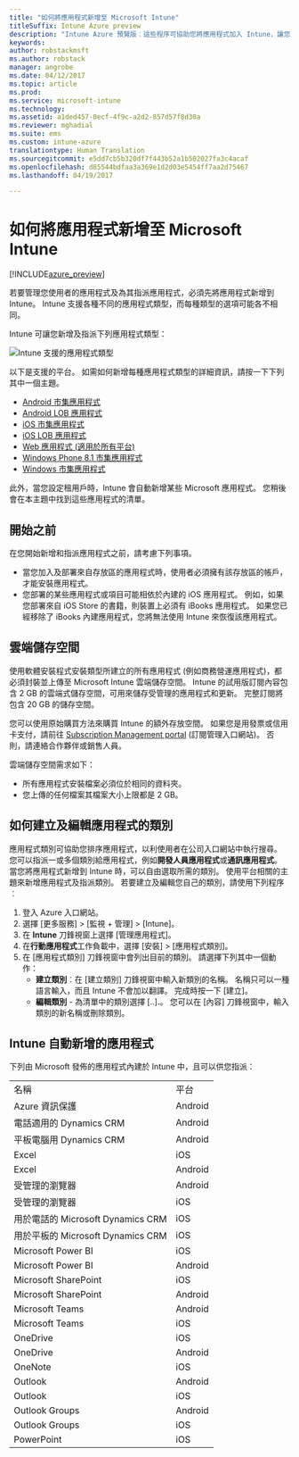 ```yaml
---
title: "如何將應用程式新增至 Microsoft Intune"
titleSuffix: Intune Azure preview
description: "Intune Azure 預覽版︰這些程序可協助您將應用程式加入 Intune，讓您可以指派給使用者及裝置。 "
keywords: 
author: robstackmsft
ms.author: robstack
manager: angrobe
ms.date: 04/12/2017
ms.topic: article
ms.prod: 
ms.service: microsoft-intune
ms.technology: 
ms.assetid: a1ded457-0ecf-4f9c-a2d2-857d57f8d30a
ms.reviewer: mghadial
ms.suite: ems
ms.custom: intune-azure
translationtype: Human Translation
ms.sourcegitcommit: e5dd7cb5b320df7f443b52a1b502027fa3c4acaf
ms.openlocfilehash: d85544bdfaa3a369e1d2d03e5454ff7aa2d75467
ms.lasthandoff: 04/19/2017

---
```


# <a name="how-to-add-an-app-to-microsoft-intune"></a>如何將應用程式新增至 Microsoft Intune

[!INCLUDE[azure_preview](../includes/azure_preview.md)]

若要管理您使用者的應用程式及為其指派應用程式，必須先將應用程式新增到 Intune。 Intune 支援各種不同的應用程式類型，而每種類型的選項可能各不相同。

Intune 可讓您新增及指派下列應用程式類型：

![Intune 支援的應用程式類型](./media/app-types.png)

以下是支援的平台。 如需如何新增每種應用程式類型的詳細資訊，請按一下下列其中一個主題。

- [Android 市集應用程式](/intune-azure/manage-apps/android-store-app)
- [Android LOB 應用程式](/intune-azure/manage-apps/android-lob-app)
- [iOS 市集應用程式](/intune-azure/manage-apps/ios-store-app)
- [iOS LOB 應用程式](/intune-azure/manage-apps/ios-lob-app)
- [Web 應用程式 (適用於所有平台)](/intune-azure/manage-apps/web-app)
- [Windows Phone 8.1 市集應用程式](/intune-azure/manage-apps/windows-phone-8-1-store-app)
- [Windows 市集應用程式](/intune-azure/manage-apps/windows-store-app)

此外，當您設定租用戶時，Intune 會自動新增某些 Microsoft 應用程式。 您稍後會在本主題中找到這些應用程式的清單。

## <a name="before-you-start"></a>開始之前

在您開始新增和指派應用程式之前，請考慮下列事項。

- 當您加入及部署來自存放區的應用程式時，使用者必須擁有該存放區的帳戶，才能安裝應用程式。
- 您部署的某些應用程式或項目可能相依於內建的 iOS 應用程式。 例如，如果您部署來自 iOS Store 的書籍，則裝置上必須有 iBooks 應用程式。 如果您已經移除了 iBooks 內建應用程式，您將無法使用 Intune 來恢復該應用程式。

## <a name="cloud-storage-space"></a>雲端儲存空間
使用軟體安裝程式安裝類型所建立的所有應用程式 (例如商務營運應用程式)，都必須封裝並上傳至 Microsoft Intune 雲端儲存空間。 Intune 的試用版訂閱內容包含 2 GB 的雲端式儲存空間，可用來儲存受管理的應用程式和更新。 完整訂閱將包含 20 GB 的儲存空間。

您可以使用原始購買方法來購買 Intune 的額外存放空間。  如果您是用發票或信用卡支付，請前往 [Subscription Management portal](https://portal.office.com/adminportal/home?switchtomodern=true#/subscriptions) (訂閱管理入口網站)。  否則，請連絡合作夥伴或銷售人員。

雲端儲存空間需求如下：

-   所有應用程式安裝檔案必須位於相同的資料夾。
-   您上傳的任何檔案其檔案大小上限都是 2 GB。

## <a name="how-to-create-and-edit-categories-for-apps"></a>如何建立及編輯應用程式的類別

應用程式類別可協助您排序應用程式，以利使用者在公司入口網站中執行搜尋。 您可以指派一或多個類別給應用程式，例如**開發人員應用程式**或**通訊應用程式**。
當您將應用程式新增到 Intune 時，可以自由選取所需的類別。 使用平台相關的主題來新增應用程式及指派類別。 若要建立及編輯您自己的類別，請使用下列程序︰

1. 登入 Azure 入口網站。
2. 選擇 [更多服務]  >  [監視 + 管理]  >  [Intune]。
3. 在 **Intune** 刀鋒視窗上選擇 [管理應用程式]。
4. 在**行動應用程式**工作負載中，選擇 [安裝] >  [應用程式類別]。
5. 在 [應用程式類別] 刀鋒視窗中會列出目前的類別。 請選擇下列其中一個動作：
    - **建立類別**︰在 [建立類別] 刀鋒視窗中輸入新類別的名稱。 名稱只可以一種語言輸入，而且 Intune 不會加以翻譯。 完成時按一下 [建立]。
    - **編輯類別** - 為清單中的類別選擇 [..]**.**。 您可以在 [內容] 刀鋒視窗中，輸入類別的新名稱或刪除類別。


## <a name="apps-added-automatically-by-intune"></a>Intune 自動新增的應用程式

下列由 Microsoft 發佈的應用程式內建於 Intune 中，且可以供您指派：

|||
|-|-|
|名稱|平台|應用程式類型|
|Azure 資訊保護|Android|受管理的 Android Store 應用程式|
|電話適用的 Dynamics CRM|Android|受管理的 Android Store 應用程式|
|平板電腦用 Dynamics CRM|Android|受管理的 Android Store 應用程式|
|Excel|iOS|受管理的 iOS Store 應用程式|
|Excel|Android|受管理的 Android Store 應用程式|
|受管理的瀏覽器|Android|受管理的 Android Store 應用程式|
|受管理的瀏覽器|iOS|受管理的 iOS Store 應用程式|
|用於電話的 Microsoft Dynamics CRM|iOS|受管理的 iOS Store 應用程式|
|用於平板的 Microsoft Dynamics CRM|iOS|受管理的 iOS Store 應用程式|
|Microsoft Power BI|iOS|受管理的 iOS Store 應用程式|
|Microsoft Power BI|Android|受管理的 Android Store 應用程式|
|Microsoft SharePoint|iOS|受管理的 iOS Store 應用程式|
|Microsoft SharePoint|Android|受管理的 Android Store 應用程式|
|Microsoft Teams|Android|受管理的 Android Store 應用程式|
|Microsoft Teams|iOS|受管理的 iOS Store 應用程式|
|OneDrive|iOS|受管理的 iOS Store 應用程式|
|OneDrive|Android|受管理的 Android Store 應用程式|
|OneNote|iOS|受管理的 iOS Store 應用程式|
|Outlook|Android|受管理的 Android Store 應用程式|
|Outlook|iOS|受管理的 iOS Store 應用程式|
|Outlook Groups|Android|受管理的 Android Store 應用程式|
|Outlook Groups|iOS|受管理的 iOS Store 應用程式|
|PowerPoint|iOS|受管理的 iOS Store 應用程式|

